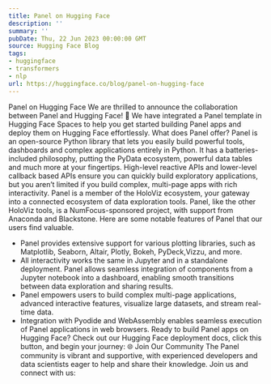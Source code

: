 ```yaml
---
title: Panel on Hugging Face
description: ''
summary: ''
pubDate: Thu, 22 Jun 2023 00:00:00 GMT
source: Hugging Face Blog
tags:
- huggingface
- transformers
- nlp
url: https://huggingface.co/blog/panel-on-hugging-face
---
```


Panel on Hugging Face
We are thrilled to announce the collaboration between Panel and Hugging Face! 🎉 We have integrated a Panel template in Hugging Face Spaces to help you get started building Panel apps and deploy them on Hugging Face effortlessly.
What does Panel offer?
Panel is an open-source Python library that lets you easily build powerful tools, dashboards and complex applications entirely in Python. It has a batteries-included philosophy, putting the PyData ecosystem, powerful data tables and much more at your fingertips. High-level reactive APIs and lower-level callback based APIs ensure you can quickly build exploratory applications, but you aren’t limited if you build complex, multi-page apps with rich interactivity. Panel is a member of the HoloViz ecosystem, your gateway into a connected ecosystem of data exploration tools. Panel, like the other HoloViz tools, is a NumFocus-sponsored project, with support from Anaconda and Blackstone.
Here are some notable features of Panel that our users find valuable.
- Panel provides extensive support for various plotting libraries, such as Matplotlib, Seaborn, Altair, Plotly, Bokeh, PyDeck,Vizzu, and more.
- All interactivity works the same in Jupyter and in a standalone deployment. Panel allows seamless integration of components from a Jupyter notebook into a dashboard, enabling smooth transitions between data exploration and sharing results.
- Panel empowers users to build complex multi-page applications, advanced interactive features, visualize large datasets, and stream real-time data.
- Integration with Pyodide and WebAssembly enables seamless execution of Panel applications in web browsers.
Ready to build Panel apps on Hugging Face? Check out our Hugging Face deployment docs, click this button, and begin your journey:
🌐 Join Our Community
The Panel community is vibrant and supportive, with experienced developers and data scientists eager to help and share their knowledge. Join us and connect with us: